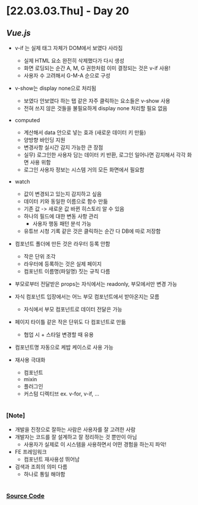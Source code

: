 # [22.03.03.Thu] - Day 20

## _Vue.js_

- v-if 는 실제 태그 자체가 DOM에서 보였다 사라짐

  - 실제 HTML 요소 완전히 삭제했다가 다시 생성
  - 화면 로딩되는 순간 A, M, G 권한처럼 이미 결정되는 것은 v-if 사용!
  - 사용자 수 고려해서 G-M-A 순으로 구성

- v-show는 display none으로 처리됨
  - 보였다 안보였다 하는 탭 같은 자주 클릭하는 요소들은 v-show 사용
  - 전혀 쓰지 않은 것들을 불필요하게 display none 처리할 필요 없음
- computed
  - 계산해서 data 안으로 넣는 효과 (새로운 데이터 키 만듦)
  - 양방향 바인딩 지원
  - 변경사항 실시간 감지 가능한 큰 장점
  - 실무) 로그인한 사용자 담는 데이터 키 반환, 로그인 일어나면 감지해서 각각 화면 사용 위함
  - 로그인 사용자 정보는 시스템 거의 모든 화면에서 필요함
- watch
  - 값이 변경되고 있는지 감지하고 싶음
  - 데이터 키와 동일한 이름으로 함수 만듦
  - 기존 값 -> 새로운 값 바뀐 히스토리 알 수 있음
  - 하나의 필드에 대한 변동 사항 관리
    - 사용자 행동 패턴 분석 가능
  - 유튜브 시청 기록 같은 것은 클릭하는 순간 다 DB에 따로 저장함
- 컴포넌트 폴더에 만든 것은 라우터 등록 안함
  - 작은 단위 조각
  - 라우터에 등록하는 것은 실제 페이지
  - 컴포넌트 이름명(파일명) 짓는 규칙 다름
- 부모로부터 전달받은 props는 자식에서는 readonly, 부모에서만 변경 가능
- 자식 컴포넌트 입장에서는 어느 부모 컴포넌트에서 받아온지는 모름
  - 자식에서 부모 컴포넌트로 데이터 전달은 가능
- 페이지 타이틀 같은 작은 단위도 다 컴포넌트로 만듦
  - 협업 시 + 스타일 변경할 때 유용
- 컴포넌트명 자동으로 케밥 케이스로 사용 가능
- 재사용 극대화
  - 컴포넌트
  - mixin
  - 플러그인
  - 커스텀 디렉티브 ex. v-for, v-if, ...

#

### [Note]

- 개발을 진정으로 잘하는 사람은 사용자를 잘 고려한 사람
- 개발자는 코드를 잘 설계하고 잘 정리하는 것 뿐만이 아님
  - 사용자가 실제로 이 시스템을 사용하면서 어떤 경험을 하는지 파악!
- FE 프레임워크
  - 컴포넌트 재사용성 뛰어남
- 검색과 조희의 의미 다름
  - 하나로 통일 해야함

#

### [Source Code](https://github.com/ding-co/developer-dignity/tree/main/boot-camp/practice/March/day18)
